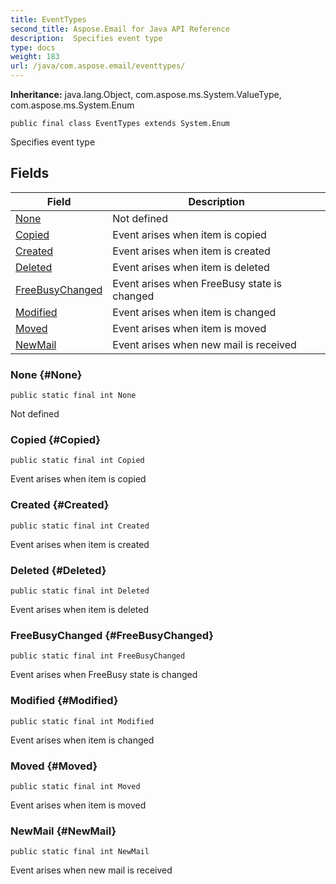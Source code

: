 ```yaml
---
title: EventTypes
second_title: Aspose.Email for Java API Reference
description:  Specifies event type
type: docs
weight: 183
url: /java/com.aspose.email/eventtypes/
---
```

**Inheritance:**
java.lang.Object, com.aspose.ms.System.ValueType, com.aspose.ms.System.Enum
```
public final class EventTypes extends System.Enum
```

Specifies event type
## Fields

| Field | Description |
| --- | --- |
| [None](#None) | Not defined |
| [Copied](#Copied) | Event arises when item is copied |
| [Created](#Created) | Event arises when item is created |
| [Deleted](#Deleted) | Event arises when item is deleted |
| [FreeBusyChanged](#FreeBusyChanged) | Event arises when FreeBusy state is changed |
| [Modified](#Modified) | Event arises when item is changed |
| [Moved](#Moved) | Event arises when item is moved |
| [NewMail](#NewMail) | Event arises when new mail is received |
### None {#None}
```
public static final int None
```


Not defined

### Copied {#Copied}
```
public static final int Copied
```


Event arises when item is copied

### Created {#Created}
```
public static final int Created
```


Event arises when item is created

### Deleted {#Deleted}
```
public static final int Deleted
```


Event arises when item is deleted

### FreeBusyChanged {#FreeBusyChanged}
```
public static final int FreeBusyChanged
```


Event arises when FreeBusy state is changed

### Modified {#Modified}
```
public static final int Modified
```


Event arises when item is changed

### Moved {#Moved}
```
public static final int Moved
```


Event arises when item is moved

### NewMail {#NewMail}
```
public static final int NewMail
```


Event arises when new mail is received

